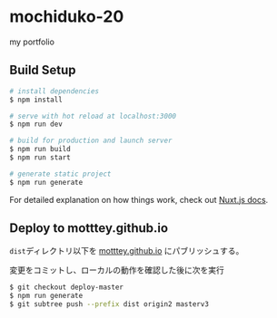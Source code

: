 # mochiduko-20

my portfolio

## Build Setup

```bash
# install dependencies
$ npm install

# serve with hot reload at localhost:3000
$ npm run dev

# build for production and launch server
$ npm run build
$ npm run start

# generate static project
$ npm run generate
```

For detailed explanation on how things work, check out [Nuxt.js docs](https://nuxtjs.org).

## Deploy to motttey.github.io
`dist`ディレクトリ以下を [motttey.github.io](https://motttey.github.io/) にパブリッシュする。

変更をコミットし、ローカルの動作を確認した後に次を実行

```bash
$ git checkout deploy-master
$ npm run generate
$ git subtree push --prefix dist origin2 masterv3
```
